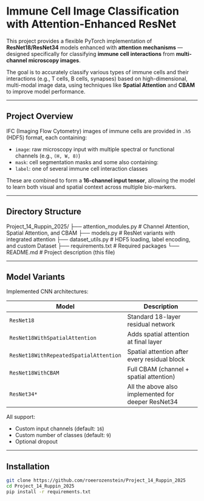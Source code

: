 # Immune Cell Image Classification with Attention-Enhanced ResNet

This project provides a flexible PyTorch implementation of **ResNet18/ResNet34** models enhanced with **attention mechanisms** — designed specifically for classifying **immune cell interactions** from **multi-channel microscopy images**.

The goal is to accurately classify various types of immune cells and their interactions (e.g., T cells, B cells, synapses) based on high-dimensional, multi-modal image data, using techniques like **Spatial Attention** and **CBAM** to improve model performance.

---

## Project Overview

IFC (Imaging Flow Cytometry) images of immune cells are provided in `.h5` (HDF5) format, each containing:
- `image`: raw microscopy input with multiple spectral or functional channels (e.g., `(H, W, 8)`)
- `mask`: cell segmentation masks
and some also containing:
- `label`: one of several immune cell interaction classes

These are combined to form a **16-channel input tensor**, allowing the model to learn both visual and spatial context across multiple bio-markers.

---

## Directory Structure

Project_14_Ruppin_2025/
├── attention_modules.py # Channel Attention, Spatial Attention, and CBAM
├── models.py # ResNet variants with integrated attention
├── dataset_utils.py # HDF5 loading, label encoding, and custom Dataset
├── requirements.txt # Required packages
└── README.md # Project description (this file)

---

## Model Variants

Implemented CNN architectures:

| Model | Description |
|-------|-------------|
| `ResNet18` | Standard 18-layer residual network |
| `ResNet18WithSpatialAttention` | Adds spatial attention at final layer |
| `ResNet18WithRepeatedSpatialAttention` | Spatial attention after every residual block |
| `ResNet18WithCBAM` | Full CBAM (channel + spatial attention) |
| `ResNet34*` | All the above also implemented for deeper ResNet34 |

All support:
- Custom input channels (default: `16`)
- Custom number of classes (default: `9`)
- Optional dropout

---

## Installation

```bash
git clone https://github.com/roeerozenstein/Project_14_Ruppin_2025
cd Project_14_Ruppin_2025
pip install -r requirements.txt

